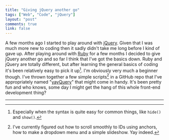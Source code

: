 ```yaml
---
title: "Giving jQuery another go"
tags: ["Web", "Code", "jQuery"]
layout: "post"
comments: true
link: false
---
```


A few months ago I started to play around with [jQuery](http://jquery.com/). Given that I was much more new to coding then it sadly didn't take me long before I kind of gave up. After playing around with [Ruby](http://www.ruby-lang.org/) for a few months I decided to give jQuery another go and so far I think that I've got the basics down. Ruby and jQuery are totally different, but after learning the general basics of coding it's been relatively easy to pick it up[^20130321-1]. I'm obviously very much a beginner though. I've thrown together a few simple scripts[^20130321-2] in a GitHub repo that I've appropriately named "[yayQuery](https://github.com/gummesson/yayquery)" that might come in handy. It's been pretty fun and who knows, some day I might get the hang of this whole front-end development thing?

* * *

[^20130321-1]: Especially when the syntax is quite easy for common things, like `hide()` and `show()`.
[^20130321-2]: I've currently figured out how to scroll smoothly to IDs using anchors, how to make a dropdown menu and a simple slideshow. Yay indeed.
